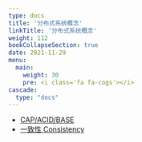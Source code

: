 ```yaml
---
type: docs
title: '分布式系统概念'
linkTitle: '分布式系统概念'
weight: 112
bookCollapseSection: true
date: 2021-11-29
menu:
  main:
    weight: 30
    pre: <i class='fa fa-cogs'></i>
cascade:
  type: "docs"
---
```


* [CAP/ACID/BASE](./CAP-ACID-BASE.md)
* [一致性 Consistency](./consistency.md)
